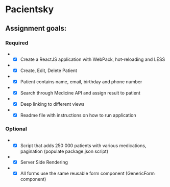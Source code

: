 # Pacientsky



## Assignment goals:
### Required
  *  - [x] Create a ReactJS application with WebPack, hot-reloading and LESS
  *  - [x] Create, Edit, Delete Patient
  *  - [x] Patient contains name, email, birthday and phone number
  *  - [x] Search through Medicine API and assign result to patient
  *  - [x] Deep linking to different views
  *  - [x] Readme file with instructions on how to run application
 
 ### Optional
  *  - [x] Script that adds 250 000 patients with various medications, pagination (populate package.json script)
  *  - [x] Server Side Rendering
  *  - [x] All forms use the same reusable form component (GenericForm component)
